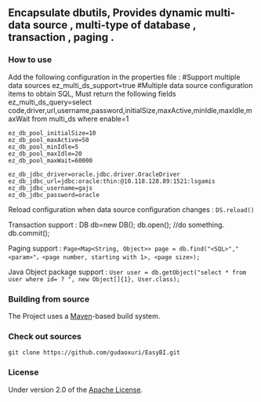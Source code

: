 ## Encapsulate dbutils, Provides dynamic multi-data source , multi-type of database , transaction , paging .

### How to use

Add the following configuration in the properties file  :
    #Support multiple data sources
    ez_multi_ds_support=true
    #Multiple data source configuration items to obtain SQL, Must return the following fields
    ez_multi_ds_query=select code,driver,url,username,password,initialSize,maxActive,minIdle,maxIdle,maxWait from multi_ds where enable=1

    ez_db_pool_initialSize=10
    ez_db_pool_maxActive=50
    ez_db_pool_minIdle=5
    ez_db_pool_maxIdle=20
    ez_db_pool_maxWait=60000

    ez_db_jdbc_driver=oracle.jdbc.driver.OracleDriver
    ez_db_jdbc_url=jdbc:oracle:thin:@10.118.128.89:1521:lsgamis
    ez_db_jdbc_username=gajs
    ez_db_jdbc_password=oracle

Reload configuration when data source configuration changes :
`DS.reload()`

Transaction support :
    DB db=new DB();
    db.open();
     //do something.
    db.commit();

Paging support :
`Page<Map<String, Object>> page = db.find("<SQL>","<param>"，<page number, starting with 1>, <page size>);`

Java Object package support :
`User user = db.getObject("select * from user where id= ? ", new Object[]{1}, User.class);`

### Building from source
The Project uses a [Maven][]-based build system.

### Check out sources
`git clone https://github.com/gudaoxuri/EasyBI.git`

### License

Under version 2.0 of the [Apache License][].

[Apache License]: http://www.apache.org/licenses/LICENSE-2.0

[Maven]:http://maven.apache.org/